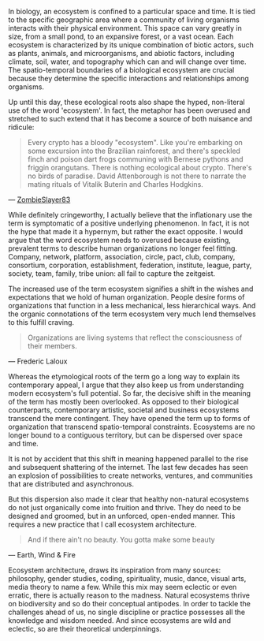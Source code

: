 In biology, an ecosystem is confined to a particular space and time. It is tied to the specific geographic area where a community of living organisms interacts with their physical environment. This space can vary greatly in size, from a small pond, to an expansive forest, or a vast ocean. Each ecosystem is characterized by its unique combination of biotic actors, such as plants, animals, and microorganisms, and abiotic factors, including climate, soil, water, and topography which can and will change over time. The spatio-temporal boundaries of a biological ecosystem are crucial because they determine the specific interactions and relationships among organisms.

Up until this day, these ecological roots also shape the hyped, non-literal use of the word 'ecosystem'. In fact, the metaphor has been overused and stretched to such extend that it has become a source of both nuisance and ridicule:

> Every crypto has a bloody "ecosystem". Like you're embarking on some excursion into the Brazilian rainforest, and there's speckled finch and poison dart frogs communing with Bernese pythons and friggin orangutans. There is nothing ecological about crypto. There's no birds of paradise. David Attenborough is not there to narrate the mating rituals of Vitalik Buterin and Charles Hodgkins. 

— [ZombieSlayer83](https://www.reddit.com/r/CryptoCurrency/comments/pmng04/ecosystem_is_the_most_cringe_word_in_all_of_crypto/)

While definitely cringeworthy, I actually believe that the inflationary use the term is symptomatic of a positive underlying phenomenon. In fact, it is not the hype that made it a hypernym, but rather the exact opposite. I would argue that the word ecosystem needs to overused because existing, prevalent terms to describe human organizations no longer feel fitting. Company, network, platform, association, circle, pact, club, company, consortium, corporation, establishment, federation, institute, league, party, society, team, family, tribe union: all fail to capture the zeitgeist.

The increased use of the term ecosystem signifies a shift in the wishes and expectations that we hold of human organization. People desire forms of organizations that function in a less mechanical, less hierarchical ways. And the organic connotations of the term ecosystem very much lend themselves to this fulfill craving.

> Organizations are living systems that reflect the consciousness of their members.

— Frederic Laloux

Whereas the etymological roots of the term go a long way to explain its contemporary appeal, I argue that they also keep us from understanding modern ecosystem's full potential. So far, the decisive shift in the meaning of the term has mostly been overlooked. As opposed to their biological counterparts, contemporary artistic, societal and business ecosystems transcend the mere contingent. They have opened the term up to forms of organization that transcend spatio-temporal constraints. Ecosystems are no longer bound to a contiguous territory, but can be dispersed over space and time.

It is not by accident that this shift in meaning happened parallel to the rise and subsequent shattering of the internet. The last few decades has seen an explosion of possibilities to create networks, ventures, and communities that are distributed and asynchronous. 

But this dispersion also made it clear that healthy non-natural ecosystems do not just organically come into fruition and thrive. They do need to be designed and groomed, but in an unforced, open-ended manner. This requires a new practice that I call ecosystem architecture.

> And if there ain't no beauty.
> You gotta make some beauty

— Earth, Wind & Fire

Ecosystem architecture, draws its inspiration from many sources: philosophy, gender studies, coding, spirituality, music, dance, visual arts, media theory to name a few. While this mix may seem eclectic or even erratic, there is actually reason to the madness. Natural ecosystems thrive on biodiversity and so do their conceptual antipodes. In order to tackle the challenges ahead of us, no single discipline or practice possesses all the knowledge and wisdom needed. And since ecosystems are wild and eclectic, so are their theoretical underpinnings. 
